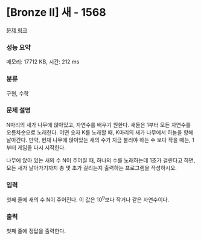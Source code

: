 # [Bronze II] 새 - 1568 

[문제 링크](https://www.acmicpc.net/problem/1568) 

### 성능 요약

메모리: 17712 KB, 시간: 212 ms

### 분류

구현, 수학

### 문제 설명

<p>N마리의 새가 나무에 앉아있고, 자연수를 배우기 원한다. 새들은 1부터 모든 자연수를 오름차순으로 노래한다. 어떤 숫자 K를 노래할 때, K마리의 새가 나무에서 하늘을 향해 날아간다. 만약, 현재 나무에 앉아있는 새의 수가 지금 불러야 하는 수 보다 작을 때는, 1부터 게임을 다시 시작한다.</p>

<p>나무에 앉아 있는 새의 수 N이 주어질 때, 하나의 수를 노래하는데 1초가 걸린다고 하면, 모든 새가 날아가기까지 총 몇 초가 걸리는지 출력하는 프로그램을 작성하시오.</p>

### 입력 

 <p>첫째 줄에 새의 수 N이 주어진다. 이 값은 10<sup>9</sup>보다 작거나 같은 자연수이다.</p>

### 출력 

 <p>첫째 줄에 정답을 출력한다.</p>

